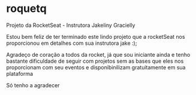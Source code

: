 # roquetq
Projeto da RocketSeat - Instrutora Jakeliny Gracielly

Estou bem feliz de ter terminado este lindo projeto que a rocketSeat nos proporcionou em detalhes com sua instrutora jake :);

Agradeço de coração a todos da rocket, já que sou iniciante ainda e tenho bastante dificuldade de seguir com projetos sem as bases que eles nos proporcionam com seu eventos e disponibinilizam gratuitamente em sua plataforma

Só tenho a agradecer

